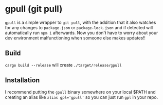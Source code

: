 # gpull (git pull)
`gpull` is a simple wrapper to `git pull`, with the addition that it also watches for any changes to `package.json` or `package-lock.json` and if detected will automatically run `npm i` afterwards.
Now you don't have to worry about your dev environment malfunctioning when someone else makes updates!!

## Build
`cargo build --release` will create `./target/release/gpull`

## Installation
I recommend putting the `gpull` binary somewhere on your local $PATH and creating an alias like `alias gpl='gpull'` so you can just run `gpl` in your repo.
